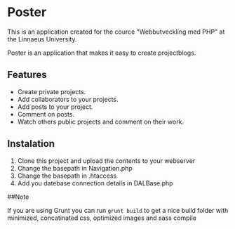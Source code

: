 # Poster

This is an application created for the cource "Webbutveckling med PHP" at the Linnaeus University.

Poster is an application that makes it easy to create projectblogs.

## Features

* Create private projects. 
* Add collaborators to your projects.
* Add posts to your project.
* Comment on posts. 
* Watch others public projects and comment on their work.

## Instalation 

1. Clone this project and upload the contents to your webserver
2. Change the basepath in Navigation.php
3. Change the basepath in .htaccess
4. Add you datebase connection details in DALBase.php

##Note 

If you are using Grunt you can run `` grunt build `` to get a nice build folder with minimized, concatinated css, optimized images and sass compile

